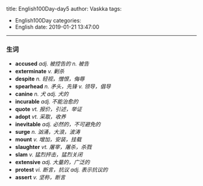 title: English100Day-day5
author: Vaskka
tags:
  - English100Day
categories:
  - English
date: 2019-01-21 13:47:00
---
### 生词

+ **accused** *adj. 被控告的 n. 被告*
+ **exterminate** *v. 剿杀*
+ **despite** *n. 轻视，憎恨，侮辱*
+ **spearhead** *n. 矛头，先锋 v. 领导，倡导*
+ **canine** *n. 犬 adj. 犬的*
+ **incurable** *adj. 不能治愈的*
+ **quote** *vt. 报价，引述，举证*
+ **adopt** *vt. 采取，收养*
+ **inevitable** *adj. 必然的，不可避免的*
+ **surge** *n. 汹涌，大浪，波涛*
+ **mount** *v. 增加，安装，挂载*
+ **slaughter** *vt. 屠宰，屠杀，杀戮*
+ **slam** *v. 猛烈抨击，猛烈关闭*
+ **extensive** *adj. 大量的，广泛的*
+ **protest** *vi. 断言，抗议 adj. 表示抗议的*
+ **assert** *v. 坚称，断言*